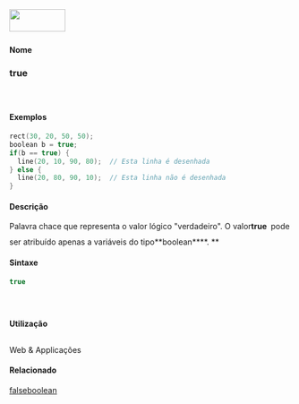<img height="40" src="../images/1pix.gif" width="100"/>
<img height="1" src="../images/1pix.gif" width="20"/>
<img height="1" src="../images/1pix.gif" width="555"/>

#### Nome
### true
<img height="25" src="../images/1pix.gif" width="1"/>

#### Exemplos

```pde
rect(30, 20, 50, 50); 
boolean b = true; 
if(b == true) { 
  line(20, 10, 90, 80);  // Esta linha é desenhada 
} else { 
  line(20, 80, 90, 10);  // Esta linha não é desenhada
} 

```

#### Descrição
Palavra chace que representa o valor lógico "verdadeiro". O valor<span style="font-weight: bold;">**true** </span> pode ser atribuído apenas a variáveis do tipo**boolean****. **
<img height="25" src="../images/1pix.gif" width="1"/>

#### Sintaxe
```pde
true

```
<img height="25" src="../images/1pix.gif" width="1"/>

#### Utilização

	
Web & Applicações
<img height="25" src="../images/1pix.gif" width="1"/>

#### Relacionado
[false](false)[boolean](boolean)
